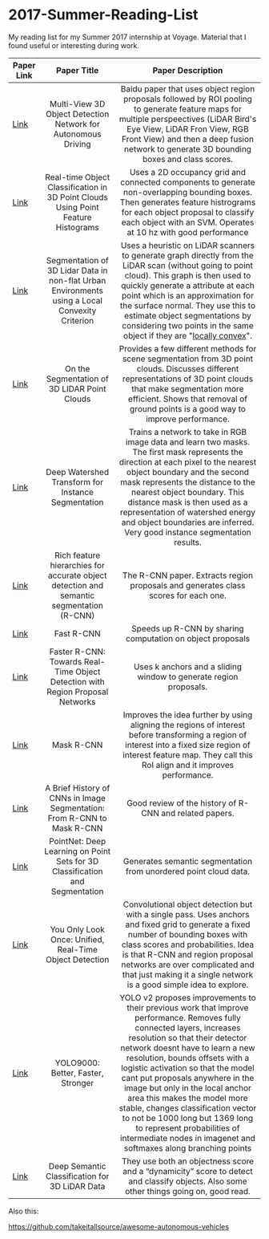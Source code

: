 # 2017-Summer-Reading-List
My reading list for my Summer 2017 internship at Voyage. Material that I found useful or interesting during work.


| Paper Link   | Paper Title | Paper Description |
|----------|:----------------:|:-------------------------:|
| [Link](https://arxiv.org/pdf/1611.07759.pdf) |  Multi-View 3D Object Detection Network for Autonomous Driving | Baidu paper that uses object region proposals followed by ROI pooling to generate feature maps for multiple perspeectives (LiDAR Bird's Eye View, LiDAR Fron View, RGB Front View) and then a deep fusion network to generate 3D bounding boxes and class scores.| 
| [Link](https://pdfs.semanticscholar.org/62a2/b1956166ecd5fd8a6b2928f45765f41b76ed.pdf) |    Real-time Object Classification in 3D Point Clouds Using Point Feature Histograms   |    Uses a 2D occupancy grid and connected components to generate non-overlapping bounding boxes. Then generates feature histrograms for each object proposal to classify each object with an SVM. Operates at 10 hz with good performance  |
| [Link](http://www.mrt.kit.edu/z/publ/download/Moosmann_IV09.pdf) | Segmentation of 3D Lidar Data in non-flat Urban Environments using a Local Convexity Criterion |   Uses a heuristic on LiDAR scanners to generate graph directly from the LiDAR scan (without going to point cloud). This graph is then used to quickly generate a attribute at each point which is an approximation for the surface normal. They use this to estimate object segmentations by considering two points in the same object if they are "[locally convex](http://imgur.com/a/wQmwE)". |
| [Link](https://pdfs.semanticscholar.org/89e4/1b0d7194584c5107c480a38bc52782a3fb7a.pdf) | On the Segmentation of 3D LIDAR Point Clouds | Provides a few different methods for scene segmentation from 3D point clouds. Discusses different representations of 3D point clouds that make segmentation more efficient. Shows that removal of ground points is a good way to improve performance.|
| [Link](https://arxiv.org/pdf/1611.08303.pdf) | Deep Watershed Transform for Instance Segmentation | Trains a network to take in RGB image data and learn two masks. The first mask represents the direction at each pixel to the nearest object boundary and the second mask represents the distance to the nearest object boundary. This distance mask is then used as a representation of watershed energy and object boundaries are inferred. Very good instance segmentation results. |
| [Link](https://arxiv.org/pdf/1311.2524.pdf) | Rich feature hierarchies for accurate object detection and semantic segmentation (R-CNN) | The R-CNN paper. Extracts region proposals and generates class scores for each one.|
| [Link](https://arxiv.org/pdf/1504.08083.pdf) | Fast R-CNN | Speeds up R-CNN by sharing computation on object proposals |
| [Link](https://arxiv.org/pdf/1506.01497.pdf) | Faster R-CNN: Towards Real-Time Object Detection with Region Proposal Networks | Uses k anchors and a sliding window to generate region proposals.   |
| [Link](https://arxiv.org/pdf/1703.06870.pdf) | Mask R-CNN |   Improves the idea further by using aligning the regions of interest before transforming a region of interest into a fixed size region of interest feature map. They call this RoI align and it improves performance.  |
| [Link](https://blog.athelas.com/a-brief-history-of-cnns-in-image-segmentation-from-r-cnn-to-mask-r-cnn-34ea83205de4) | A Brief History of CNNs in Image Segmentation: From R-CNN to Mask R-CNN |   Good review of the history of R-CNN and related papers. |
| [Link](https://arxiv.org/pdf/1612.00593.pdf) | PointNet: Deep Learning on Point Sets for 3D Classification and Segmentation | Generates semantic segmentation from unordered point cloud data.  |
| [Link](https://arxiv.org/pdf/1506.02640.pdf) | You Only Look Once: Unified, Real-Time Object Detection | Convolutional object detection but with a single pass. Uses anchors and fixed grid to generate a fixed number of bounding boxes with class scores and probabilities. Idea is that R-CNN and region proposal networks are over complicated and that just making it a single network is a good simple idea to explore. |
| [Link](https://arxiv.org/pdf/1612.08242.pdf) | YOLO9000: Better, Faster, Stronger | YOLO v2 proposes improvements to their previous work that improve performance. Removes fully connected layers, increases resolution so that their detector network doesnt have to learn a new resolution, bounds offsets with a logistic activation so that the model cant put proposals anywhere in the image but only in the local anchor area this makes the model more stable, changes classification vector to not be 1000 long but 1369 long to represent probabilities of intermediate nodes in imagenet and softmaxes along branching points |
| [Link](https://arxiv.org/pdf/1706.08355.pdf) | Deep Semantic Classification for 3D LiDAR Data | They use both an objectness score and a “dynamicity” score to detect and classify objects. Also some other things going on, good read. |

Also this:

https://github.com/takeitallsource/awesome-autonomous-vehicles
   
